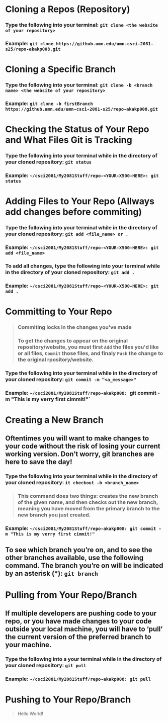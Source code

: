# Cloning a Repos (Repository)
### Type the following into your terminal: `git clone <the website of your repository>`
### Example: `git clone https://github.umn.edu/umn-csci-2081-s25/repo-akakp008.git`

# Cloning a Specific Branch
### Type the following into your terminal: `git clone -b <branch name> <the website of your repository>`
### Example: `git clone -b firstBranch https://github.umn.edu/umn-csci-2081-s25/repo-akakp008.git`

# Checking the Status of Your Repo and What Files Git is Tracking
### Type the following into your terminal while in the directory of your cloned repository: `git status`
### Example: `~/csci2081/My2081Stuff/repo-<YOUR-X500-HERE>: git status`

# Adding Files to Your Repo (Allways add changes before commiting)
### Type the following into your terminal while in the directory of your cloned repository: `git add <file_name> or .`
### Example: `~/csci2081/My2081Stuff/repo-<YOUR-X500-HERE>: git add <file_name>`
### To add all changes, type the following into your terminal while in the directory of your cloned repository: `git add .`
### Example: `~/csci2081/My2081Stuff/repo-<YOUR-X500-HERE>: git add .`

# Committing to Your Repo 
>### Commiting locks in the changes you've made
>### To get the changes to appear on the original repository/website, you must first `Add` the files you'd like or all files, `Commit` those files, and finaly `Push` the change to the original rpository/website.
### Type the following into your terminal while in the directory of your cloned repository: `git commit -m “<a_message>"`
### Example: `~/csci2081/My2081Stuff/repo-akakp008: `git commit -m "This is my verry first cimmit!"`

# Creating a New Branch
## Oftentimes you will want to make changes to your code without the risk of losing your current working version. Don’t worry, git branches are here to save the day!
### Type the following into your terminal while in the directory of your cloned repository: `it checkout -b <branch_name>`
>### This command does two things: creates the new branch of the given name, and then checks out the new branch, meaning you have moved from the primary branch to the new branch you just created.
### Example: `~/csci2081/My2081Stuff/repo-akakp008: git commit -m "This is my verry first cimmit!"`
## To see which branch you’re on, and to see the other branches available, use the following command. The branch you’re on will be indicated by an asterisk (*): `git branch`

# Pulling from Your Repo/Branch
## If multiple developers are pushing code to your repo, or you have made changes to your code outside your local machine, you will have to ‘pull’ the current version of the preferred branch to your machine.
### Type the following into a your terminal while in the directory of your cloned repository: `git pull`
### Example: `~/csci2081/My2081Stuff/repo-akakp008: git pull`

# Pushing to Your Repo/Branch
>Hello World!